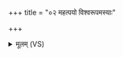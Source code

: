 +++
title = "०२ महत्पयो विश्वरूपमस्याः"

+++
<details><summary>मूलम् (VS)</summary>

म॒हत्पयो॑ वि॒श्वरू॑पमस्याः समु॒द्रस्य॑ त्वो॒त रेत॑ आहुः।  
यत॒ ऐति॑ मधुक॒शा ररा॑णा॒ तत्प्रा॒णस्तद॒मृतं॒ निवि॑ष्टम् ॥
</details>